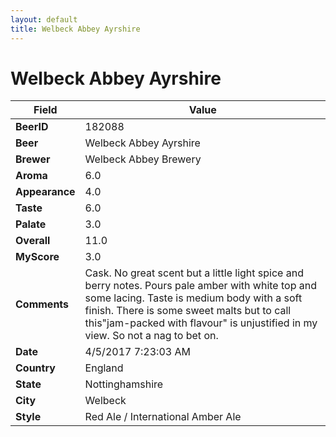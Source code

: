 ```yaml
---
layout: default
title: Welbeck Abbey Ayrshire
---
```


# Welbeck Abbey Ayrshire

| Field         | Value     |
|---------------|-----------|
| **BeerID** | 182088 |
| **Beer** | Welbeck Abbey Ayrshire |
| **Brewer** | Welbeck Abbey Brewery |
| **Aroma** | 6.0 |
| **Appearance** | 4.0 |
| **Taste** | 6.0 |
| **Palate** | 3.0 |
| **Overall** | 11.0 |
| **MyScore** | 3.0 |
| **Comments** | Cask. No great scent but a little light spice and berry notes. Pours pale amber with white top and some lacing. Taste is medium body with a soft finish. There is some sweet malts but to call this&quot;jam-packed with flavour&quot; is unjustified in my view. So not a nag to bet on. |
| **Date** | 4/5/2017 7:23:03 AM |
| **Country** | England |
| **State** | Nottinghamshire |
| **City** | Welbeck |
| **Style** | Red Ale / International Amber Ale |
